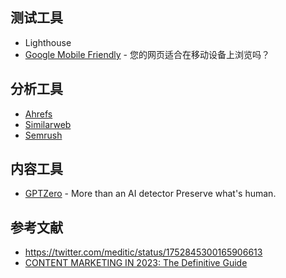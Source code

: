 ## 测试工具

- Lighthouse
- [Google Mobile Friendly](https://search.google.com/test/mobile-friendly) - 您的网页适合在移动设备上浏览吗？

## 分析工具

- [Ahrefs](https://ahrefs.com/)
- [Similarweb](https://www.similarweb.com/)
- [Semrush](https://www.semrush.com/)

## 内容工具

- [GPTZero](https://gptzero.me/) - More than an AI detector Preserve what's human.

## 参考文献

- https://twitter.com/meditic/status/1752845300165906613
- [CONTENT MARKETING IN 2023: The Definitive Guide](https://backlinko.com/content-marketing-this-year)
